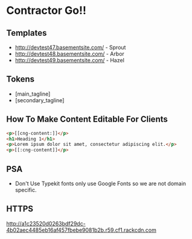 # Contractor Go!!

## Templates 
- http://devtest47.basementsite.com/  - Sprout  
- http://devtest48.basementsite.com/  - Arbor  
- http://devtest49.basementsite.com/  - Hazel  

## Tokens 

- [main_tagline]
- [secondary_tagline]

## How To Make Content Editable For Clients

```html
<p>[[cng-content:]]</p>
<h1>Heading 1</h1>
<p>Lorem ipsum dolor sit amet, consectetur adipiscing elit.</p>
<p>[[:cng-content]]</p>
```


## PSA
- Don't Use Typekit fonts only use Google Fonts so we are not domain specific. 

## HTTPS
http://a1c23520d0263bdf29dc-4b02aec4485eb16af457fbebe9081b2b.r59.cf1.rackcdn.com
